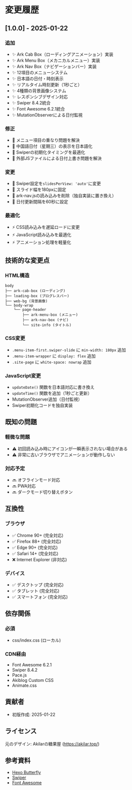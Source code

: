 # 変更履歴

## [1.0.0] - 2025-01-22

### 追加
- ✨ Ark Cab Box（ローディングアニメーション）実装
- ✨ Ark Menu Box（メカニカルメニュー）実装
- ✨ Ark Nav Box（ナビゲーションバー）実装
- ✨ 12項目のメニューシステム
- ✨ 日本語の日付・時刻表示
- ✨ リアルタイム時刻更新（1秒ごと）
- ✨ 4種類の背景画像システム
- ✨ レスポンシブデザイン対応
- ✨ Swiper 8.4.2統合
- ✨ Font Awesome 6.2.1統合
- ✨ MutationObserverによる日付監視

### 修正
- 🐛 メニュー項目の重なり問題を解決
- 🐛 中国語日付（星期三）の表示を日本語化
- 🐛 Swiperの初期化タイミングを最適化
- 🐛 外部JSファイルによる日付上書き問題を解決

### 変更
- 🔧 Swiper設定を`slidesPerView: 'auto'`に変更
- 🔧 スライド幅を180pxに固定
- 🔧 ark-nav.jsの読み込みを削除（独自実装に置き換え）
- 🔧 日付更新間隔を60秒に設定

### 最適化
- ⚡ CSS読み込みを遅延ロードに変更
- ⚡ JavaScript読み込みを最適化
- ⚡ アニメーション処理を軽量化

## 技術的な変更点

### HTML構造
```
body
├── ark-cab-box (ローディング)
├── loading-box (プログレスバー)
├── web-bg (背景画像)
└── body-wrap
    └── page-header
        ├── ark-menu-box (メニュー)
        ├── ark-nav-box (ナビ)
        └── site-info (タイトル)
```

### CSS変更
- `.menu-item-first.swiper-slide` に `min-width: 180px` 追加
- `.menu-item-wrapper` に `display: flex` 追加
- `.site-page` に `white-space: nowrap` 追加

### JavaScript変更
- `updateDate()` 関数を日本語対応に書き換え
- `updateTime()` 関数を追加（1秒ごと更新）
- MutationObserver追加（日付監視）
- Swiper初期化コードを独自実装

## 既知の問題

### 軽微な問題
- ⚠️ 初回読み込み時にアイコンが一瞬表示されない場合がある
- ⚠️ 非常に古いブラウザでアニメーションが動作しない

### 対応予定
- 🔜 オフラインモード対応
- 🔜 PWA対応
- 🔜 ダークモード切り替えボタン

## 互換性

### ブラウザ
- ✅ Chrome 90+ (完全対応)
- ✅ Firefox 88+ (完全対応)
- ✅ Edge 90+ (完全対応)
- ✅ Safari 14+ (完全対応)
- ❌ Internet Explorer (非対応)

### デバイス
- ✅ デスクトップ (完全対応)
- ✅ タブレット (完全対応)
- ✅ スマートフォン (完全対応)

## 依存関係

### 必須
- css/index.css (ローカル)

### CDN経由
- Font Awesome 6.2.1
- Swiper 8.4.2
- Pace.js
- Akiblog Custom CSS
- Animate.css

## 貢献者
- 初版作成: 2025-01-22

## ライセンス
元のデザイン: Akilarの糖果屋 (https://akilar.top/)

## 参考資料
- [Hexo Butterfly](https://butterfly.js.org/)
- [Swiper](https://swiperjs.com/)
- [Font Awesome](https://fontawesome.com/)
